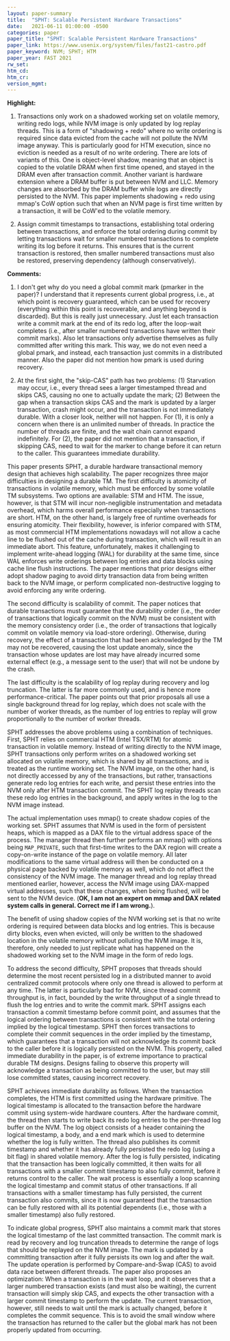```yaml
---
layout: paper-summary
title:  "SPHT: Scalable Persistent Hardware Transactions"
date:   2021-06-11 01:00:00 -0500
categories: paper
paper_title: "SPHT: Scalable Persistent Hardware Transactions"
paper_link: https://www.usenix.org/system/files/fast21-castro.pdf
paper_keyword: NVM; SPHT; HTM
paper_year: FAST 2021
rw_set:
htm_cd:
htm_cr:
version_mgmt:
---
```


**Highlight:**

1. Transactions only work on a shadowed working set on volatile memory, writing redo logs, while NVM image is 
   only updated by log replay threads. 
   This is a form of "shadowing + redo" where no write ordering is required since data evicted from the cache 
   will not pollute the NVM image anyway. This is particularly good for HTM execution, since no eviction is 
   needed as a result of no write ordering.
   There are lots of variants of this. One is object-level shadow, meaning that an object is copied to the volatile
   DRAM when first time opened, and stayed in the DRAM even after transaction commit.
   Another variant is hardware extension where a DRAM buffer is put between NVM and LLC. Memory changes are 
   absorbed by the DRAM buffer while logs are directly persisted to the NVM.
   This paper implements shadowing + redo using mmap's CoW option such that when an NVM page is first time written
   by a transaction, it will be CoW'ed to the volatile memory.

2. Assign commit timestamps to transactions, establishing total ordering between transactions, and enforce the total
   ordering during commit by letting transactions wait for smaller numbered transactions to complete writing its log
   before it returns. This ensures that is the current transaction is restored, then smaller numbered transactions
   must also be restored, preserving dependency (although conservatively).

**Comments:**

1. I don't get why do you need a global commit mark (pmarker in the paper)? I understand that it represents current
   global progress, i.e., at which point is recovery guaranteed, which can be used for recovery (everything within
   this point is recoverable, and anything beyond is discarded).
   But this is really just unnecessary. Just let each transaction write a commit mark at the end of its redo log,
   after the loop-wait completes (i.e., after smaller numbered transactions have written their commit marks). 
   Also let transactions only advertise themselves as fully committed after writing this mark. 
   This way, we do not even need a global pmark, and instead, each transaction just commits in a distributed manner.
   Also the paper did not mention how pmark is used during recovery.

2. At the first sight, the "skip-CAS" path has two problems: (1) Starvation may occur, i.e., every thread sees a larger 
   timestamped thread and skips CAS, causing no one to actually update the mark; (2) Between the gap when a transaction
   skips CAS and the mark is updated by a larger transaction, crash might occur, and the transaction is not immediately
   durable. With a closer look, neither will not happen. For (1), it is only a concern when there is an unlimited number
   of threads. In practice the number of threads are finite, and the wait chain cannot expand indefinitely.
   For (2), the paper did not mention that a transaction, if skipping CAS, need to wait for the marker to change before
   it can return to the caller. This guarantees immediate durability.

This paper presents SPHT, a durable hardware transactional memory design that achieves high scalability.
The paper recognizes three major difficulties in designing a durable TM. The first difficulty is atomicity of
transactions in volatile memory, which must be enforced by some volatile TM subsystems. 
Two options are available: STM and HTM. The issue, however, is that STM will incur non-negligible instrumentation
and metadata overhead, which harms overall performance especially when transactions are short.
HTM, on the other hand, is largely free of runtime overheads for ensuring atomicity. Their flexibility, however,
is inferior compared with STM, as most commercial HTM implementations nowadays will not allow a cache line to be flushed
out of the cache during transaction, which will result in an immediate abort. 
This feature, unfortunately, makes it challenging to implement write-ahead logging (WAL) for durability at the same
time, since WAL enforces write orderings between log entries and data blocks using cache line flush instructions.
The paper mentions that prior designs either adopt shadow paging to avoid dirty transaction data from being written
back to the NVM image, or perform complicated non-destructive logging to avoid enforcing any write ordering.

The second difficulty is scalability of commit. The paper notices that durable transactions must guarantee that the
durability order (i.e., the order of transactions that logically commit on the NVM) must be consistent with the 
memory consistency order (i.e., the order of transactions that logically commit on volatile memory via load-store
ordering). Otherwise, during recovery, the effect of a transaction that had been acknowledged by the TM may not be 
recovered, causing the lost update anomaly, since the transaction whose updates are lost may have already incurred some
external effect (e.g., a message sent to the user) that will not be undone by the crash.

The last difficulty is the scalability of log replay during recovery and log truncation. The latter is far more
commonly used, and is hence more performance-critical. The paper points out that prior proposals all use a single
background thread for log replay, which does not scale with the number of worker threads, as the number of log entries
to replay will grow proportionally to the number of worker threads.

SPHT addresses the above problems using a combination of techniques. First, SPHT relies on commercial HTM 
(Intel TSX/RTM) for atomic transaction in volatile memory. Instead of writing directly to the NVM image, SPHT 
transactions only perform writes on a shadowed working set allocated on volatile memory, which is shared by all
transactions, and is treated as the runtime working set. The NVM image, on the other hand, is not directly accessed
by any of the transactions, but rather, transactions generate redo log entries for each write, and persist these 
entries into the NVM only after HTM transaction commit. 
The SPHT log replay threads scan these redo log entries in the background, and apply writes in the log to the NVM
image instead.

The actual implementation uses mmap() to create shadow copies of the working set. SPHT assumes that NVM is used in
the form of persistent heaps, which is mapped as a DAX file to the virtual address space of the process. The 
manager thread then further performs an mmap() with options being `MAP_PRIVATE`, such that first-time writes to
the DAX region will create a copy-on-write instance of the page on volatile memory. All later modifications to 
the same virtual address will then be conducted on a physical page backed by volatile memory as well, which do 
not affect the consistency of the NVM image. The manager thread and log replay thread mentioned earlier, however,
access the NVM image using DAX-mapped virtual addresses, such that these changes, when being flushed, will be 
sent to the NVM device.
(**OK, I am not an expert on mmap and DAX related system calls in general. Correct me if I am wrong.**).

The benefit of using shadow copies of the NVM working set is that no write ordering is required between data blocks
and log entries. This is because dirty blocks, even when evicted, will only be written to the shadowed location in
the volatile memory without polluting the NVM image. It is, therefore, only needed to just replicate what has happened
on the shadowed working set to the NVM image in the form of redo logs.

To address the second difficulty, SPHT proposes that threads should determine the most recent persisted log in a 
distributed manner to avoid centralized commit protocols where only one thread is allowed to perform at any time.
The latter is particularly bad for NVM, since thread commit throughput is, in fact, bounded by the write throughput
of a single thread to flush the log entries and to write the commit mark. 
SPHT assigns each transaction a commit timestamp before commit point, and assumes that the logical ordering between
transactions is consistent with the total ordering implied by the logical timestamp. 
SPHT then forces transactions to complete their commit sequences in the order implied by the timestamp, which guarantees
that a transaction will not acknowledge its commit back to the caller before it is logically persisted on the NVM.
This property, called immediate durability in the paper, is of extreme importance to practical durable TM designs.
Designs failing to observe this property will acknowledge a transaction as being committed to the user, but may still
lose committed states, causing incorrect recovery.

SPHT achieves immediate durability as follows. When the transaction completes, the HTM is first committed using the
hardware primitive. The logical timestamp is allocated to the transaction before the hardware commit using system-wide
hardware counters. 
After the hardware commit, the thread then starts to write back its redo log entries to the per-thread log buffer on
the NVM. The log object consists of a header containing the logical timestamp, a body, and a end mark which is used to
determine whether the log is fully written.
The thread also publishes its commit timestamp and whether it has already fully persisted the redo log (using a bit 
flag) in shared volatile memory. 
After the log is fully persisted, indicating that the transaction has been logically committed, it then waits 
for all transactions with a smaller commit timestamp to also fully commit, before it returns control to the caller.
The wait process is essentially a loop scanning the logical timestamp and commit status of other transactions.
If all transactions with a smaller timestamp has fully persisted, the current transaction also commits, since it is 
now guaranteed that the transaction can be fully restored with all its potential dependents (i.e., those with a smaller
timestamp) also fully restored.

To indicate global progress, SPHT also maintains a commit mark that stores the logical timestamp of the last committed
transaction. The commit mark is read by recovery and log truncation threads to determine the range of logs that
should be replayed on the NVM image.
The mark is updated by a committing transaction after it fully persists its own log and after the wait.
The update operation is performed by Compare-and-Swap (CAS) to avoid data race between different threads.
The paper also proposes an optimization: When a transaction is in the wait loop, and it observes that a larger numbered
transaction exists (and must also be waiting), the current transaction will simply skip CAS, and expects the 
other transaction with a larger commit timestamp to perform the update. 
The current transaction, however, still needs to wait until the mark is actually changed, before it completes the
commit sequence. This is to avoid the small window where the transaction has returned to the caller but 
the global mark has not been properly updated from occurring.